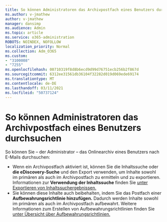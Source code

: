 ```yaml
---
title: So können Administratoren das Archivpostfach eines Benutzers durchsuchen
ms.author: v-jmathew
author: v-jmathew
manager: dansimp
ms.audience: Admin
ms.topic: article
ms.service: o365-administration
ROBOTS: NOINDEX, NOFOLLOW
localization_priority: Normal
ms.collection: Adm_O365
ms.custom:
- "3100008"
- "7255"
ms.openlocfilehash: 00710319f8d8b6ecd9d99d76751ecb256b2f867d
ms.sourcegitcommit: 6312ee31561db36104f32282d019d069ede69174
ms.translationtype: MT
ms.contentlocale: de-DE
ms.lasthandoff: 03/11/2021
ms.locfileid: "50737124"
---
```

# <a name="how-admins-can-search-a-users-archive-mailbox"></a>So können Administratoren das Archivpostfach eines Benutzers durchsuchen

So können Sie – der Administrator – das Onlinearchiv eines Benutzers nach E-Mails durchsuchen:

* Wenn ein Archivpostfach aktiviert  ist, können Sie die Inhaltssuche oder **die eDiscovery-Suche** und den Export verwenden, um Inhalte sowohl im primären als auch im Archivpostfach zu ermitteln und zu exportieren. Informationen zur **Verwendung der Inhaltssuche** finden Sie [unter Exportieren von Inhaltssuchergebnissen.](https://docs.microsoft.com/office365/securitycompliance/export-search-results)
* Sie können diese Inhalte auch beibehalten, indem Sie das Postfach einer **Aufbewahrungsrichtlinie hinzufügen.** Dadurch werden Inhalte sowohl im primären als auch im Archivpostfach aufbewahrt. Weitere Informationen zum Erstellen von Aufbewahrungsrichtlinien finden Sie [unter Übersicht über Aufbewahrungsrichtlinien.](https://docs.microsoft.com/office365/securitycompliance/retention-policies)
